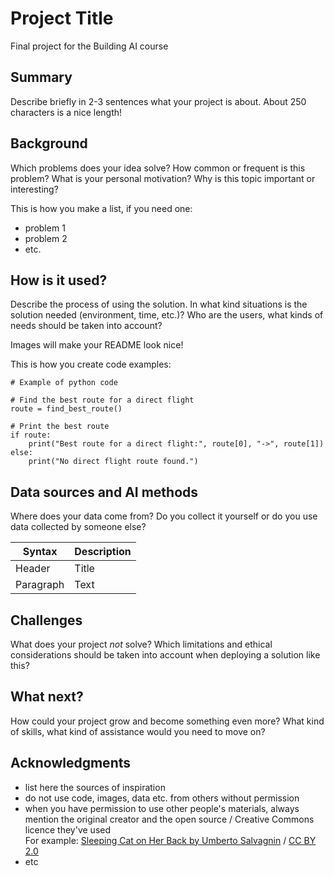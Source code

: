 # Project Title

Final project for the Building AI course

## Summary

Describe briefly in 2-3 sentences what your project is about. About 250 characters is a nice length! 

## Background

Which problems does your idea solve? How common or frequent is this problem? What is your personal motivation? Why is this topic important or interesting?

This is how you make a list, if you need one:
* problem 1
* problem 2
* etc.

## How is it used?

Describe the process of using the solution. In what kind situations is the solution needed (environment, time, etc.)? 
Who are the users, what kinds of needs should be taken into account?

Images will make your README look nice!

This is how you create code examples:

```
# Example of python code

# Find the best route for a direct flight
route = find_best_route()

# Print the best route
if route:
    print("Best route for a direct flight:", route[0], "->", route[1])
else:
    print("No direct flight route found.")
```

## Data sources and AI methods

Where does your data come from? Do you collect it yourself or do you use data collected by someone else?

| Syntax      | Description |
| ----------- | ----------- |
| Header      | Title       |
| Paragraph   | Text        |

## Challenges

What does your project _not_ solve? Which limitations and ethical considerations should be taken into account when deploying a solution like this?

## What next?

How could your project grow and become something even more? What kind of skills, what kind of assistance would you  need to move on? 

## Acknowledgments

* list here the sources of inspiration 
* do not use code, images, data etc. from others without permission
* when you have permission to use other people's materials, always mention the original creator and the open source / Creative Commons licence they've used
  <br>For example: [Sleeping Cat on Her Back by Umberto Salvagnin](https://commons.wikimedia.org/wiki/File:Sleeping_cat_on_her_back.jpg#filelinks) / [CC BY 2.0](https://creativecommons.org/licenses/by/2.0)
* etc
